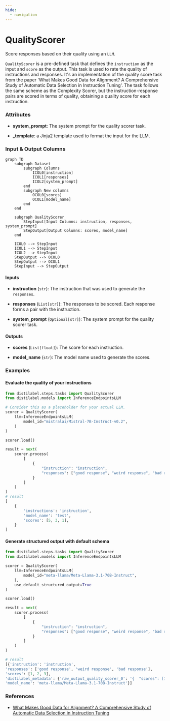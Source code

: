 ```yaml
---
hide:
  - navigation
---
```

# QualityScorer

Score responses based on their quality using an `LLM`.



`QualityScorer` is a pre-defined task that defines the `instruction` as the input
    and `score` as the output. This task is used to rate the quality of instructions and responses.
    It's an implementation of the quality score task from the paper 'What Makes Good Data
    for Alignment? A Comprehensive Study of Automatic Data Selection in Instruction Tuning'.
    The task follows the same scheme as the Complexity Scorer, but the instruction-response pairs
    are scored in terms of quality, obtaining a quality score for each instruction.





### Attributes

- **system_prompt**: The system prompt for the quality scorer task.

- **_template**: a Jinja2 template used to format the input for the LLM.





### Input & Output Columns

``` mermaid
graph TD
	subgraph Dataset
		subgraph Columns
			ICOL0[instruction]
			ICOL1[responses]
			ICOL2[system_prompt]
		end
		subgraph New columns
			OCOL0[scores]
			OCOL1[model_name]
		end
	end

	subgraph QualityScorer
		StepInput[Input Columns: instruction, responses, system_prompt]
		StepOutput[Output Columns: scores, model_name]
	end

	ICOL0 --> StepInput
	ICOL1 --> StepInput
	ICOL2 --> StepInput
	StepOutput --> OCOL0
	StepOutput --> OCOL1
	StepInput --> StepOutput

```


#### Inputs


- **instruction** (`str`): The instruction that was used to generate the `responses`.

- **responses** (`List[str]`): The responses to be scored. Each response forms a pair with the instruction.

- **system_prompt** (`Optional[str]`): The system prompt for the quality scorer task.




#### Outputs


- **scores** (`List[float]`): The score for each instruction.

- **model_name** (`str`): The model name used to generate the scores.





### Examples


#### Evaluate the quality of your instructions
```python
from distilabel.steps.tasks import QualityScorer
from distilabel.models import InferenceEndpointsLLM

# Consider this as a placeholder for your actual LLM.
scorer = QualityScorer(
    llm=InferenceEndpointsLLM(
        model_id="mistralai/Mistral-7B-Instruct-v0.2",
    )
)

scorer.load()

result = next(
    scorer.process(
        [
            {
                "instruction": "instruction",
                "responses": ["good response", "weird response", "bad response"]
            }
        ]
    )
)
# result
[
    {
        'instructions': 'instruction',
        'model_name': 'test',
        'scores': [5, 3, 1],
    }
]
```

#### Generate structured output with default schema
```python
from distilabel.steps.tasks import QualityScorer
from distilabel.models import InferenceEndpointsLLM

scorer = QualityScorer(
    llm=InferenceEndpointsLLM(
        model_id="meta-llama/Meta-Llama-3.1-70B-Instruct",
    ),
    use_default_structured_output=True
)

scorer.load()

result = next(
    scorer.process(
        [
            {
                "instruction": "instruction",
                "responses": ["good response", "weird response", "bad response"]
            }
        ]
    )
)

# result
[{'instruction': 'instruction',
'responses': ['good response', 'weird response', 'bad response'],
'scores': [1, 2, 3],
'distilabel_metadata': {'raw_output_quality_scorer_0': '{  "scores": [1, 2, 3] }'},
'model_name': 'meta-llama/Meta-Llama-3.1-70B-Instruct'}]
```




### References

- [What Makes Good Data for Alignment? A Comprehensive Study of Automatic Data Selection in Instruction Tuning](https://arxiv.org/abs/2312.15685)


